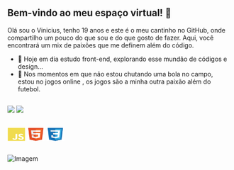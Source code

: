 ## Bem-vindo ao meu espaço virtual! 👋
Olá sou o Vinicius, tenho 19 anos e este é o meu cantinho no GitHub, onde compartilho um pouco do que sou e do que gosto de fazer. Aqui, você encontrará um mix de paixões que me definem além do código.

- 🌱 Hoje em dia estudo front-end, explorando esse mundão de códigos e design...
- 🚀 Nos momentos em que não estou chutando uma bola no campo, estou no jogos online , os jogos são a minha outra paixão além do futebol.

##
<p align="left">
  <img src="https://github-readme-stats.vercel.app/api?username=deV1niborges&show_icons=true&theme=github_dark" height="170" />
  <img src="https://github-readme-stats.vercel.app/api/top-langs/?username=deV1niborges&layout=compact&theme=github_dark" height="170" />
</p>

<div style="display: inline_block"><br>
  <img align="center" alt="Rafa-Js" height="30" width="40" src="https://raw.githubusercontent.com/devicons/devicon/master/icons/javascript/javascript-plain.svg">
  <img align="center" alt="Rafa-HTML" height="30" width="40" src="https://raw.githubusercontent.com/devicons/devicon/master/icons/html5/html5-original.svg">
  <img align="center" alt="Rafa-CSS" height="30" width="40" src="https://raw.githubusercontent.com/devicons/devicon/master/icons/css3/css3-original.svg">
</div>

##
<img align="center" height="400" width="500px" src="https://github.com/VariableBee/VariableBee/assets/77739311/4e9f41af-6b57-49a7-b15a-74322e96b4d7" alt="Imagem">






